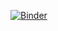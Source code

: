 [![Binder](https://mybinder.org/badge_logo.svg)](https://mybinder.org/v2/gh/mbercx/jupyter/master?filepath=parallel%2Fprismatic%2Fparallelization.ipynb)
